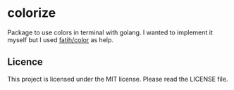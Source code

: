 # colorize

Package to use colors in terminal with golang. I wanted to implement it myself but I used [fatih/color](https://github.com/fatih/color) as help.

## Licence

This project is licensed under the MIT license. Please read the LICENSE file.
